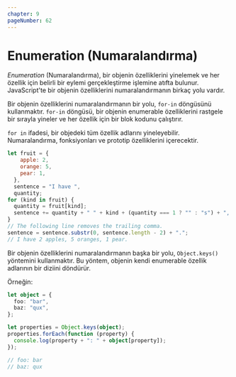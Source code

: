 ```yaml
---
chapter: 9
pageNumber: 62
---
```


# Enumeration (Numaralandırma)

_Enumeration_ (Numaralandırma), bir objenin özelliklerini yinelemek ve her özellik için belirli bir eylemi gerçekleştirme işlemine atıfta bulunur. JavaScript'te bir objenin özelliklerini numaralandırmanın birkaç yolu vardır.

Bir objenin özelliklerini numaralandırmanın bir yolu, `for-in` döngüsünü kullanmaktır. `for-in` döngüsü, bir objenin enumerable özelliklerini rastgele bir sırayla yineler ve her özellik için bir blok kodunu çalıştırır.

`for in` ifadesi, bir objedeki tüm özellik adlarını yineleyebilir. Numaralandırma, fonksiyonları ve prototip özelliklerini içerecektir.

```javascript
let fruit = {
    apple: 2,
    orange: 5,
    pear: 1,
  },
  sentence = "I have ",
  quantity;
for (kind in fruit) {
  quantity = fruit[kind];
  sentence += quantity + " " + kind + (quantity === 1 ? "" : "s") + ", ";
}
// The following line removes the trailing comma.
sentence = sentence.substr(0, sentence.length - 2) + ".";
// I have 2 apples, 5 oranges, 1 pear.
```

Bir objenin özelliklerini numaralandırmanın başka bir yolu, `Object.keys()` yöntemini kullanmaktır. Bu yöntem, objenin kendi enumerable özellik adlarının bir diziini döndürür.

Örneğin:

```typescript
let object = {
  foo: "bar",
  baz: "qux",
};

let properties = Object.keys(object);
properties.forEach(function (property) {
  console.log(property + ": " + object[property]);
});

// foo: bar
// baz: qux
```
